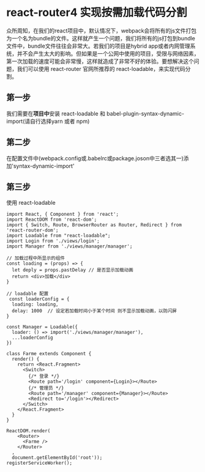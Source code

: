 # react-router4 实现按需加载代码分割

众所周知，在我们的react项目中，默认情况下，webpack会将所有的js文件打包为一个名为bundle的文件。这样就产生一个问题，我们将所有的js打包到bundle文件中，bundle文件往往会非常大。若我们的项目是hybrid app或者内网管理系统，并不会产生太大的影响。但如果是一个公网中使用的项目，受限与网络因素，第一次加载的速度可能会非常慢，这样就造成了非常不好的体验。要想解决这个问题，我们可以使用 react-router 官网所推荐的 react-loadable，来实现代码分割。

## 第一步
我们需要在<b>项目中</b>安装 react-loadable 和 babel-plugin-syntax-dynamic-import(请自行选择yarn 或者 npm)

## 第二步
在配置文件中(webpack.config或.babelrc或package.joson中三者选其一)添加'syntax-dynamic-import'

## 第三步
使用 react-loadable
```
import React, { Component } from 'react';
import ReactDOM from 'react-dom';
import { Switch, Route, BrowserRouter as Router, Redirect } from 'react-router-dom';
import Loadable from "react-loadable";
import Login from './views/login';
import Manager from './views/manager/manager';

// 加载过程中所显示的组件 
const loading = (props) => {
  let deply = props.pastDelay // 是否显示加载动画
  return <div>加载</div>
}

// loadable 配置
 const loaderConfig = {
  loading: loading, 
  delay: 1000  // 设定若加载时间小于某个时间 则不显示加载动画，以防闪屏
}

const Manager = Loadable({
  loader: () => import('./views/manager/manager'),
  ...loaderConfig
})

class Farme extends Component {
  render() {
    return <React.Fragment>
      <Switch>
        {/* 登录 */}
        <Route path='/login' component={Login}></Route>
        {/* 管理员 */}
        <Route path='/manager' component={Manager}></Route>
        <Redirect to='/login'></Redirect>
      </Switch>
    </React.Fragment>
  }
}

ReactDOM.render(
    <Router>
      <Farme />
    </Router>
  ,
  document.getElementById('root'));
registerServiceWorker();
```
